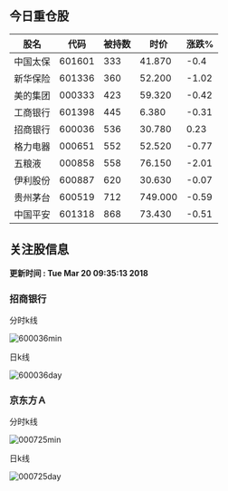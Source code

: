 
## 今日重仓股 

|股名|代码|被持数|时价|涨跌%|
|---|---|---|---|---|
|中国太保|601601|333|41.870|-0.4|
|新华保险|601336|360|52.200|-1.02|
|美的集团|000333|423|59.320|-0.42|
|工商银行|601398|445|6.380|-0.31|
|招商银行|600036|536|30.780|0.23|
|格力电器|000651|552|52.520|-0.77|
|五粮液|000858|558|76.150|-2.01|
|伊利股份|600887|620|30.630|-0.07|
|贵州茅台|600519|712|749.000|-0.59|
|中国平安|601318|868|73.430|-0.51|

## 关注股信息
**更新时间 : Tue Mar 20 09:35:13 2018**
### 招商银行 
分时k线

![600036min](http://image.sinajs.cn/newchart/min/n/sh600036.gif)

日k线

![600036day](http://image.sinajs.cn/newchart/daily/n/sh600036.gif)

### 京东方Ａ 
分时k线

![000725min](http://image.sinajs.cn/newchart/min/n/sz000725.gif)

日k线

![000725day](http://image.sinajs.cn/newchart/daily/n/sz000725.gif)
